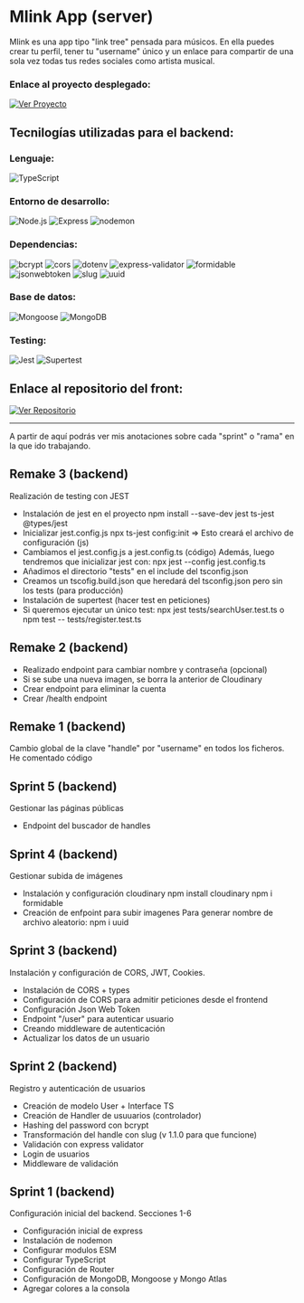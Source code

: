 # Mlink App (server)

Mlink es una app tipo "link tree" pensada para músicos. En ella puedes crear tu perfil, tener tu "username" único y un enlace para compartir de una sola vez todas tus redes sociales como artista musical.

### Enlace al proyecto desplegado: 

[![Ver Proyecto](https://img.shields.io/badge/🚀_Proyecto_Desplegado-007acc?style=for-the-badge&logo=vercel&logoColor=white)](https://mlink.alday.dev)

## Tecnilogías utilizadas para el backend:

### Lenguaje: 
![TypeScript](https://img.shields.io/badge/TypeScript-3178C6?style=flat&logo=typescript&logoColor=white)

### Entorno de desarrollo:
![Node.js](https://img.shields.io/badge/Node.js-339933?style=flat&logo=node.js&logoColor=white)
![Express](https://img.shields.io/badge/Express-000000?style=flat&logo=express&logoColor=white)
![nodemon](https://img.shields.io/badge/nodemon-76D04B?style=flat&logo=npm&logoColor=white)

### Dependencias:
![bcrypt](https://img.shields.io/badge/bcrypt-CC3534?style=flat&logo=npm&logoColor=white)
![cors](https://img.shields.io/badge/cors-CC3534?style=flat&logo=npm&logoColor=white)
![dotenv](https://img.shields.io/badge/dotenv-CC3534?style=flat&logo=npm&logoColor=white)
![express-validator](https://img.shields.io/badge/express--validator-CC3534?style=flat&logo=npm&logoColor=white)
![formidable](https://img.shields.io/badge/formidable-CC3534?style=flat&logo=npm&logoColor=white)
![jsonwebtoken](https://img.shields.io/badge/jsonwebtoken-CC3534?style=flat&logo=npm&logoColor=white)
![slug](https://img.shields.io/badge/slug-CC3534?style=flat&logo=npm&logoColor=white)
![uuid](https://img.shields.io/badge/uuid-CC3534?style=flat&logo=npm&logoColor=white)

### Base de datos:
![Mongoose](https://img.shields.io/badge/Mongoose-880000?style=flat&logo=mongodb&logoColor=white)
![MongoDB](https://img.shields.io/badge/MongoDB-47A248?style=flat&logo=mongodb&logoColor=white)

### Testing:
![Jest](https://img.shields.io/badge/Jest-C21325?style=flat&logo=jest&logoColor=white)
![Supertest](https://img.shields.io/badge/supertest-CC3534?style=flat&logo=npm&logoColor=white)

## Enlace al repositorio del front:

[![Ver Repositorio](https://img.shields.io/badge/📂_Repositorio_Frontend-181717?style=for-the-badge&logo=github&logoColor=white)](https://github.com/aldaydev/mlink_client)

----------------------------------------------

A partir de aquí podrás ver mis anotaciones sobre cada "sprint" o "rama" en la que ido trabajando. 

## Remake 3 (backend)

Realización de testing con JEST

* Instalación de jest en el proyecto
    npm install --save-dev jest ts-jest @types/jest
* Inicializar jest.config.js
    npx ts-jest config:init => Esto creará el archivo de configuración (js)
* Cambiamos el jest.config.js a jest.config.ts (código)
    Además, luego tendremos que inicializar jest con:
    npx jest --config jest.config.ts
* Añadimos el directorio "tests" en el include del tsconfig.json
* Creamos un tscofig.build.json que heredará del tsconfig.json pero sin los tests (para producción)
* Instalación de supertest (hacer test en peticiones)
* Si queremos ejecutar un único test:
    npx jest tests/searchUser.test.ts
    o
    npm test -- tests/register.test.ts

## Remake 2 (backend)

* Realizado endpoint para cambiar nombre y contraseña (opcional)
* Si se sube una nueva imagen, se borra la anterior de Cloudinary
* Crear endpoint para eliminar la cuenta
* Crear /health endpoint

## Remake 1 (backend)

Cambio global de la clave "handle" por "username" en todos los ficheros.
He comentado código

## Sprint 5 (backend)

Gestionar las páginas públicas

* Endpoint del buscador de handles

## Sprint 4 (backend)

Gestionar subida de imágenes

* Instalación y configuración cloudinary
npm install cloudinary
npm i formidable
* Creación de enfpoint para subir imagenes
Para generar nombre de archivo aleatorio: npm i uuid


## Sprint 3 (backend)

Instalación y configuración de CORS, JWT, Cookies.

* Instalación de CORS + types
* Configuración de CORS para admitir peticiones desde el frontend
* Configuración Json Web Token
* Endpoint "/user" para autenticar usuario
* Creando middleware de autenticación
* Actualizar los datos de un usuario

## Sprint 2 (backend)

Registro y autenticación de usuarios

* Creación de modelo User + Interface TS
* Creación de Handler de usuuarios (controlador)
* Hashing del password con bcrypt
* Transformación del handle con slug (v 1.1.0 para que funcione)
* Validación con express validator
* Login de usuarios
* Middleware de validación


## Sprint 1 (backend)

Configuración inicial del backend.
Secciones 1-6

* Configuración inicial de express
* Instalación de nodemon
* Configurar modulos ESM
* Configurar TypeScript
* Configuración de Router
* Configuración de MongoDB, Mongoose y Mongo Atlas
* Agregar colores a la consola
